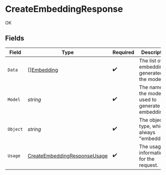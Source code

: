 # CreateEmbeddingResponse

OK


## Fields

| Field                                                                               | Type                                                                                | Required                                                                            | Description                                                                         |
| ----------------------------------------------------------------------------------- | ----------------------------------------------------------------------------------- | ----------------------------------------------------------------------------------- | ----------------------------------------------------------------------------------- |
| `Data`                                                                              | [][Embedding](../../models/shared/embedding.md)                                     | :heavy_check_mark:                                                                  | The list of embeddings generated by the model.                                      |
| `Model`                                                                             | *string*                                                                            | :heavy_check_mark:                                                                  | The name of the model used to generate the embedding.                               |
| `Object`                                                                            | *string*                                                                            | :heavy_check_mark:                                                                  | The object type, which is always "embedding".                                       |
| `Usage`                                                                             | [CreateEmbeddingResponseUsage](../../models/shared/createembeddingresponseusage.md) | :heavy_check_mark:                                                                  | The usage information for the request.                                              |